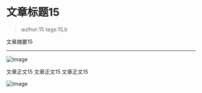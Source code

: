 # 文章标题15
> author:15
> tags:15,b

文章摘要15
**********
![Image](/codelab-website/resources/res.png)

文章正文15
文章正文15
文章正文15

![Image](/codelab-website/resources/res.png)
